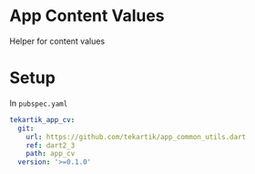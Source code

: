 # App Content Values

Helper for content values

# Setup

In `pubspec.yaml`

```yaml
tekartik_app_cv:
  git:
    url: https://github.com/tekartik/app_common_utils.dart
    ref: dart2_3
    path: app_cv
  version: '>=0.1.0'
```